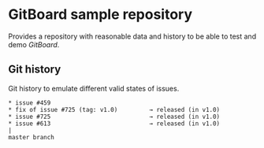 # GitBoard sample repository

Provides a repository with reasonable data and history to be able to test and demo *GitBoard*.

## Git history

Git history to emulate different valid states of issues.

```
* issue #459
* fix of issue #725 (tag: v1.0)         → released (in v1.0)
* issue #725                            → released (in v1.0)
* issue #613                            → released (in v1.0)
|
master branch
```
